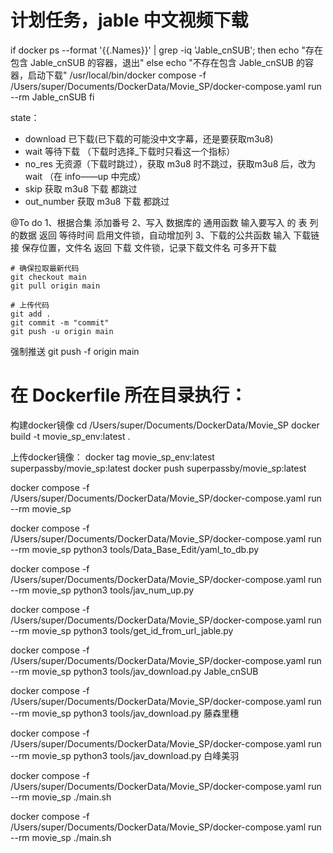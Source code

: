 # 计划任务，jable 中文视频下载
if docker ps --format '{{.Names}}' | grep -iq 'Jable_cnSUB'; then
    echo "存在包含 Jable_cnSUB 的容器，退出"
else
    echo "不存在包含 Jable_cnSUB 的容器，启动下载"
    /usr/local/bin/docker compose -f /Users/super/Documents/DockerData/Movie_SP/docker-compose.yaml run --rm Jable_cnSUB
fi








state：
- download 已下载(已下载的可能没中文字幕，还是要获取m3u8)
- wait 等待下载 （下载时选择_下载时只看这一个指标）
- no_res 无资源（下载时跳过），获取 m3u8 时不跳过，获取m3u8 后，改为 wait （在 info——up 中完成）
- skip 获取 m3u8 下载 都跳过
- out_number 获取 m3u8 下载 都跳过


@To do 
1、根据合集 添加番号
2、写入 数据库的 通用函数 输入要写入 的 表 列的数据 返回 等待时间 启用文件锁，自动增加列
3、下载的公共函数 输入 下载链接 保存位置，文件名 返回 下载 文件锁，记录下载文件名 可多开下载


```
# 确保拉取最新代码
git checkout main
git pull origin main

# 上传代码
git add .
git commit -m "commit"
git push -u origin main
```

强制推送 
git push -f origin main


# 在 Dockerfile 所在目录执行：
构建docker镜像
cd /Users/super/Documents/DockerData/Movie_SP
docker build -t movie_sp_env:latest .

上传docker镜像：
docker tag movie_sp_env:latest superpassby/movie_sp:latest
docker push superpassby/movie_sp:latest



docker compose -f /Users/super/Documents/DockerData/Movie_SP/docker-compose.yaml run --rm movie_sp





docker compose -f /Users/super/Documents/DockerData/Movie_SP/docker-compose.yaml run --rm movie_sp python3 tools/Data_Base_Edit/yaml_to_db.py

docker compose -f /Users/super/Documents/DockerData/Movie_SP/docker-compose.yaml run --rm movie_sp python3 tools/jav_num_up.py

docker compose -f /Users/super/Documents/DockerData/Movie_SP/docker-compose.yaml run --rm movie_sp python3 tools/get_id_from_url_jable.py


docker compose -f /Users/super/Documents/DockerData/Movie_SP/docker-compose.yaml run --rm movie_sp python3 tools/jav_download.py Jable_cnSUB


docker compose -f /Users/super/Documents/DockerData/Movie_SP/docker-compose.yaml run --rm movie_sp python3 tools/jav_download.py 藤森里穗

docker compose -f /Users/super/Documents/DockerData/Movie_SP/docker-compose.yaml run --rm movie_sp python3 tools/jav_download.py 白峰美羽



docker compose -f /Users/super/Documents/DockerData/Movie_SP/docker-compose.yaml run --rm movie_sp ./main.sh



docker compose -f /Users/super/Documents/DockerData/Movie_SP/docker-compose.yaml run --rm movie_sp ./main.sh



